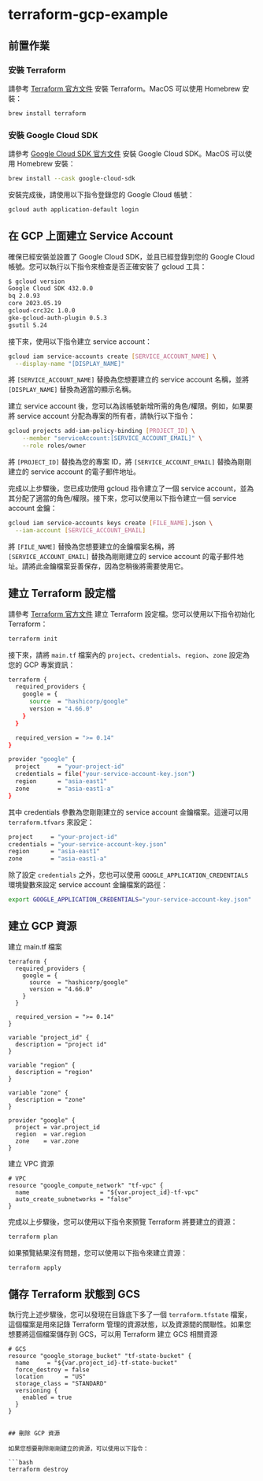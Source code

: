 # terraform-gcp-example

## 前置作業

### 安裝 Terraform

請參考 [Terraform 官方文件](https://learn.hashicorp.com/tutorials/terraform/install-cli) 安裝 Terraform。MacOS 可以使用 Homebrew 安裝：

```bash
brew install terraform
```

### 安裝 Google Cloud SDK

請參考 [Google Cloud SDK 官方文件](https://cloud.google.com/sdk/docs/install) 安裝 Google Cloud SDK。MacOS 可以使用 Homebrew 安裝：

```bash
brew install --cask google-cloud-sdk
```

安裝完成後，請使用以下指令登錄您的 Google Cloud 帳號：

```bash
gcloud auth application-default login
```

## 在 GCP 上面建立 Service Account

確保已經安裝並設置了 Google Cloud SDK，並且已經登錄到您的 Google Cloud 帳號。您可以執行以下指令來檢查是否正確安裝了 gcloud 工具：

```bash
$ gcloud version
Google Cloud SDK 432.0.0
bq 2.0.93
core 2023.05.19
gcloud-crc32c 1.0.0
gke-gcloud-auth-plugin 0.5.3
gsutil 5.24
```

接下來，使用以下指令建立 service account：

```bash
gcloud iam service-accounts create [SERVICE_ACCOUNT_NAME] \
  --display-name "[DISPLAY_NAME]"
```

將 `[SERVICE_ACCOUNT_NAME]` 替換為您想要建立的 service account 名稱，並將 `[DISPLAY_NAME]` 替換為適當的顯示名稱。

建立 service account 後，您可以為該帳號新增所需的角色/權限。例如，如果要將 service account 分配為專案的所有者，請執行以下指令：

```bash
gcloud projects add-iam-policy-binding [PROJECT_ID] \
    --member "serviceAccount:[SERVICE_ACCOUNT_EMAIL]" \
    --role roles/owner
```

將 `[PROJECT_ID]` 替換為您的專案 ID，將 `[SERVICE_ACCOUNT_EMAIL]` 替換為剛剛建立的 service account 的電子郵件地址。

完成以上步驟後，您已成功使用 gcloud 指令建立了一個 service account，並為其分配了適當的角色/權限。接下來，您可以使用以下指令建立一個 service account 金鑰：

```bash
gcloud iam service-accounts keys create [FILE_NAME].json \
  --iam-account [SERVICE_ACCOUNT_EMAIL]
```

將 `[FILE_NAME]` 替換為您想要建立的金鑰檔案名稱，將 `[SERVICE_ACCOUNT_EMAIL]` 替換為剛剛建立的 service account 的電子郵件地址。請將此金鑰檔案妥善保存，因為您稍後將需要使用它。

## 建立 Terraform 設定檔

請參考 [Terraform 官方文件](https://learn.hashicorp.com/tutorials/terraform/gcp-build?in=terraform/gcp-get-started) 建立 Terraform 設定檔。您可以使用以下指令初始化 Terraform：

```bash
terraform init
```

接下來，請將 `main.tf` 檔案內的 `project`、`credentials`、`region`、`zone` 設定為您的 GCP 專案資訊：

```bash
terraform {
  required_providers {
    google = {
      source  = "hashicorp/google"
      version = "4.66.0"
    }
  }

  required_version = ">= 0.14"
}

provider "google" {
  project     = "your-project-id"
  credentials = file("your-service-account-key.json")
  region      = "asia-east1"
  zone        = "asia-east1-a"
}
```

其中 credentials 參數為您剛剛建立的 service account 金鑰檔案。這邊可以用 `terraform.tfvars` 來設定：

```bash
project     = "your-project-id"
credentials = "your-service-account-key.json"
region      = "asia-east1"
zone        = "asia-east1-a"
```

除了設定 `credentials` 之外，您也可以使用 `GOOGLE_APPLICATION_CREDENTIALS` 環境變數來設定 service account 金鑰檔案的路徑：

```bash
export GOOGLE_APPLICATION_CREDENTIALS="your-service-account-key.json"
```

## 建立 GCP 資源

建立 main.tf 檔案

```hcl
terraform {
  required_providers {
    google = {
      source  = "hashicorp/google"
      version = "4.66.0"
    }
  }

  required_version = ">= 0.14"
}

variable "project_id" {
  description = "project id"
}

variable "region" {
  description = "region"
}

variable "zone" {
  description = "zone"
}

provider "google" {
  project = var.project_id
  region  = var.region
  zone    = var.zone
}
```

建立 VPC 資源

```hcl
# VPC
resource "google_compute_network" "tf-vpc" {
  name                    = "${var.project_id}-tf-vpc"
  auto_create_subnetworks = "false"
}
```

完成以上步驟後，您可以使用以下指令來預覽 Terraform 將要建立的資源：

```bash
terraform plan
```

如果預覽結果沒有問題，您可以使用以下指令來建立資源：

```bash
terraform apply
```

## 儲存 Terraform 狀態到 GCS

執行完上述步驟後，您可以發現在目錄底下多了一個 `terraform.tfstate` 檔案，這個檔案是用來記錄 Terraform 管理的資源狀態，以及資源間的關聯性。如果您想要將這個檔案儲存到 GCS，可以用 Terraform 建立 GCS 相關資源

```hcl
# GCS
resource "google_storage_bucket" "tf-state-bucket" {
  name     = "${var.project_id}-tf-state-bucket"
  force_destroy = false
  location      = "US"
  storage_class = "STANDARD"
  versioning {
    enabled = true
  }
}


## 刪除 GCP 資源

如果您想要刪除剛剛建立的資源，可以使用以下指令：

```bash
terraform destroy
```
